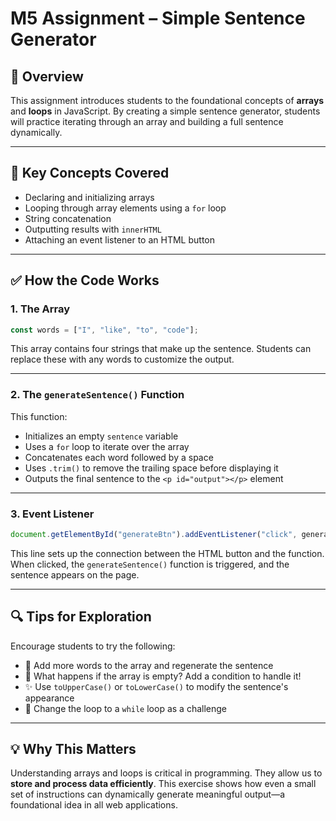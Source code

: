 
# M5 Assignment – Simple Sentence Generator

## 📘 Overview

This assignment introduces students to the foundational concepts of **arrays** and **loops** in JavaScript. By creating a simple sentence generator, students will practice iterating through an array and building a full sentence dynamically.

---

## 🧩 Key Concepts Covered

- Declaring and initializing arrays
- Looping through array elements using a `for` loop
- String concatenation
- Outputting results with `innerHTML`
- Attaching an event listener to an HTML button

---

## ✅ How the Code Works

### 1. The Array
```javascript
const words = ["I", "like", "to", "code"];
```
This array contains four strings that make up the sentence. Students can replace these with any words to customize the output.

---

### 2. The `generateSentence()` Function

This function:
- Initializes an empty `sentence` variable
- Uses a `for` loop to iterate over the array
- Concatenates each word followed by a space
- Uses `.trim()` to remove the trailing space before displaying it
- Outputs the final sentence to the `<p id="output"></p>` element

---

### 3. Event Listener

```javascript
document.getElementById("generateBtn").addEventListener("click", generateSentence);
```

This line sets up the connection between the HTML button and the function. When clicked, the `generateSentence()` function is triggered, and the sentence appears on the page.

---

## 🔍 Tips for Exploration

Encourage students to try the following:
- 🔄 Add more words to the array and regenerate the sentence
- 🤔 What happens if the array is empty? Add a condition to handle it!
- ✨ Use `toUpperCase()` or `toLowerCase()` to modify the sentence's appearance
- 🧪 Change the loop to a `while` loop as a challenge

---

## 💡 Why This Matters

Understanding arrays and loops is critical in programming. They allow us to **store and process data efficiently**. This exercise shows how even a small set of instructions can dynamically generate meaningful output—a foundational idea in all web applications.
